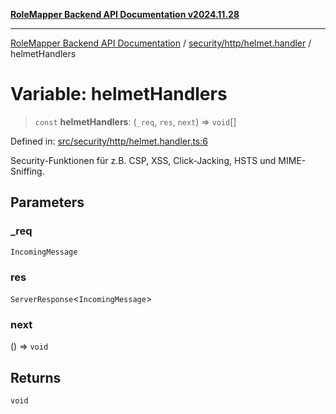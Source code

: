 [**RoleMapper Backend API Documentation v2024.11.28**](../../../../README.md)

***

[RoleMapper Backend API Documentation](../../../../modules.md) / [security/http/helmet.handler](../README.md) / helmetHandlers

# Variable: helmetHandlers

> `const` **helmetHandlers**: (`_req`, `res`, `next`) => `void`[]

Defined in: [src/security/http/helmet.handler.ts:6](https://github.com/FlowCraft-AG/RoleMapper/blob/c1dd70009b43cf6900b6bde6d6bd8b801c1074ab/backend/src/security/http/helmet.handler.ts#L6)

Security-Funktionen für z.B. CSP, XSS, Click-Jacking, HSTS und MIME-Sniffing.

## Parameters

### \_req

`IncomingMessage`

### res

`ServerResponse`\<`IncomingMessage`\>

### next

() => `void`

## Returns

`void`
